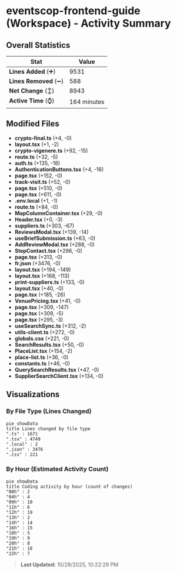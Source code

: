 # eventscop-frontend-guide (Workspace) - Activity Summary 

## Overall Statistics

| Stat                   | Value                                                             |
| ---------------------- | ----------------------------------------------------------------- |
| **Lines Added** (➕)   | 9531                                          |
| **Lines Removed** (➖) | 588                                        |
| **Net Change** (↕)    | 8943                |
| **Active Time** (⌚)   | 164 minutes |


## Modified Files
- **crypto-final.ts** (+4, -0)
- **layout.tsx** (+1, -2)
- **crypto-vigenere.ts** (+92, -15)
- **route.ts** (+32, -5)
- **auth.ts** (+135, -18)
- **AuthenticationButtons.tsx** (+4, -16)
- **page.tsx** (+152, -0)
- **track-visit.ts** (+52, -0)
- **page.tsx** (+510, -0)
- **page.tsx** (+611, -0)
- **.env.local** (+1, -1)
- **route.ts** (+84, -0)
- **MapColumnContainer.tsx** (+29, -0)
- **Header.tsx** (+0, -3)
- **suppliers.ts** (+303, -67)
- **ReviewsModal.tsx** (+139, -14)
- **useBriefSubmission.ts** (+63, -0)
- **AddReviewModal.tsx** (+288, -0)
- **StepContact.tsx** (+296, -0)
- **page.tsx** (+313, -0)
- **fr.json** (+3476, -0)
- **layout.tsx** (+194, -149)
- **layout.tsx** (+168, -113)
- **print-suppliers.ts** (+133, -0)
- **layout.tsx** (+40, -0)
- **page.tsx** (+185, -26)
- **VenuePricing.tsx** (+41, -0)
- **page.tsx** (+309, -147)
- **page.tsx** (+309, -5)
- **page.tsx** (+295, -3)
- **useSearchSync.ts** (+312, -2)
- **utils-client.ts** (+272, -0)
- **globals.css** (+221, -0)
- **SearchResults.tsx** (+50, -0)
- **PlaceList.tsx** (+154, -2)
- **place-list.ts** (+36, -0)
- **constants.ts** (+46, -0)
- **QuerySearchResults.tsx** (+47, -0)
- **SupplierSearchClient.tsx** (+134, -0)

## Visualizations

### By File Type (Lines Changed)

```mermaid
pie showData
title Lines changed by file type
".ts" : 1671
".tsx" : 4749
".local" : 2
".json" : 3476
".css" : 221
```

### By Hour (Estimated Activity Count)

```mermaid
pie showData
title Coding activity by hour (count of changes)
"00h" : 2
"04h" : 4
"09h" : 10
"11h" : 6
"12h" : 19
"13h" : 2
"14h" : 14
"16h" : 15
"18h" : 5
"19h" : 9
"20h" : 8
"21h" : 18
"22h" : 7
```


> **Last Updated:** 10/28/2025, 10:22:29 PM